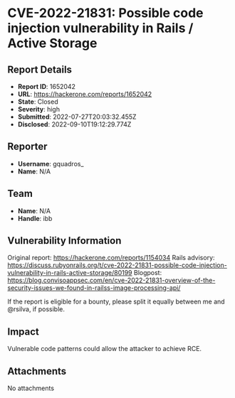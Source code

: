 # CVE-2022-21831: Possible code injection vulnerability in Rails / Active Storage

## Report Details
- **Report ID**: 1652042
- **URL**: https://hackerone.com/reports/1652042
- **State**: Closed
- **Severity**: high
- **Submitted**: 2022-07-27T20:03:32.455Z
- **Disclosed**: 2022-09-10T19:12:29.774Z

## Reporter
- **Username**: gquadros_
- **Name**: N/A

## Team
- **Name**: N/A
- **Handle**: ibb

## Vulnerability Information
Original report: https://hackerone.com/reports/1154034
Rails advisory: https://discuss.rubyonrails.org/t/cve-2022-21831-possible-code-injection-vulnerability-in-rails-active-storage/80199
Blogpost: https://blog.convisoappsec.com/en/cve-2022-21831-overview-of-the-security-issues-we-found-in-railss-image-processing-api/

If the report is eligible for a bounty, please split it equally between me and @rsilva, if possible.

## Impact

Vulnerable code patterns could allow the attacker to achieve RCE.

## Attachments
No attachments

